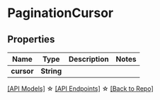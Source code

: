 # PaginationCursor

## Properties

Name | Type | Description | Notes
------------ | ------------- | ------------- | -------------
**cursor** | **String** |  | 

[[API Models]](./README.md#documentation-for-models) ☆ [[API Endpoints]](./README.md#documentation-for-api-endpoints) ☆ [[Back to Repo]](../README.md)


